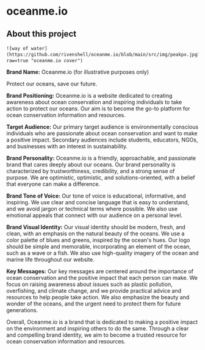 # oceanme.io

## About this project

<!-- <img 
    src="./img/peakpx.jpg"
    alt="way of the ocean"
    style="display: inline-block; margin: 0 auto; max-width: 600px"> -->

    ![way of water](https://github.com/rivenshell/oceanme.io/blob/main/src/img/peakpx.jpg?raw=true "oceanme.io cover")

**Brand Name:** Oceanme.io (for illustrative purposes only)

Protect our oceans, save our future.

**Brand Positioning:** Oceanme.io is a website dedicated to creating awareness about ocean conservation and inspiring individuals to take action to protect our oceans. Our aim is to become the go-to platform for ocean conservation information and resources.

**Target Audience:** Our primary target audience is environmentally conscious individuals who are passionate about ocean conservation and want to make a positive impact. Secondary audiences include students, educators, NGOs, and businesses with an interest in sustainability.

**Brand Personality:** Oceanme.io is a friendly, approachable, and passionate brand that cares deeply about our oceans. Our brand personality is characterized by trustworthiness, credibility, and a strong sense of purpose. We are optimistic, optimistic, and solutions-oriented, with a belief that everyone can make a difference.

**Brand Tone of Voice:** Our tone of voice is educational, informative, and inspiring. We use clear and concise language that is easy to understand, and we avoid jargon or technical terms where possible. We also use emotional appeals that connect with our audience on a personal level.

**Brand Visual Identity:** Our visual identity should be modern, fresh, and clean, with an emphasis on the natural beauty of the oceans. We use a color palette of blues and greens, inspired by the ocean's hues. Our logo should be simple and memorable, incorporating an element of the ocean, such as a wave or a fish. We also use high-quality imagery of the ocean and marine life throughout our website.

**Key Messages:** Our key messages are centered around the importance of ocean conservation and the positive impact that each person can make. We focus on raising awareness about issues such as plastic pollution, overfishing, and climate change, and we provide practical advice and resources to help people take action. We also emphasize the beauty and wonder of the oceans, and the urgent need to protect them for future generations.

Overall, Oceanme.io is a brand that is dedicated to making a positive impact on the environment and inspiring others to do the same. Through a clear and compelling brand identity, we aim to become a trusted resource for ocean conservation information and resources.